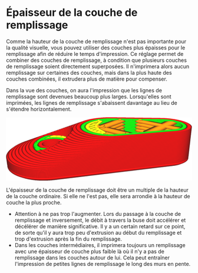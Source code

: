 Épaisseur de la couche de remplissage
====
Comme la hauteur de la couche de remplissage n'est pas importante pour la qualité visuelle, vous pouvez utiliser des couches plus épaisses pour le remplissage afin de réduire le temps d'impression. Ce réglage permet de combiner des couches de remplissage, à condition que plusieurs couches de remplissage soient directement superposées. Il n'imprimera alors aucun remplissage sur certaines des couches, mais dans la plus haute des couches combinées, il extrudera plus de matière pour compenser.

Dans la vue des couches, on aura l'impression que les lignes de remplissage sont devenues beaucoup plus larges. Lorsqu'elles sont imprimées, les lignes de remplissage s'abaissent davantage au lieu de s'étendre horizontalement.

![L'épaisseur de la couche de remplissage est fixée à trois fois la hauteur de la couche](../../../articles/images/infill_sparse_thickness.png)

L'épaisseur de la couche de remplissage doit être un multiple de la hauteur de la couche ordinaire. Si elle ne l'est pas, elle sera arrondie à la hauteur de couche la plus proche.

* Attention à ne pas trop l'augmenter. Lors du passage à la couche de remplissage et inversement, le débit à travers la buse doit accélérer et décélérer de manière significative. Il y a un certain retard sur ce point, de sorte qu'il y aura trop peu d'extrusion au début du remplissage et trop d'extrusion après la fin du remplissage.
* Dans les couches intermédiaires, il imprimera toujours un remplissage avec une épaisseur de couche plus faible là où il n'y a pas de remplissage dans les couches autour de lui. Cela peut entraîner l'impression de petites lignes de remplissage le long des murs en pente.

